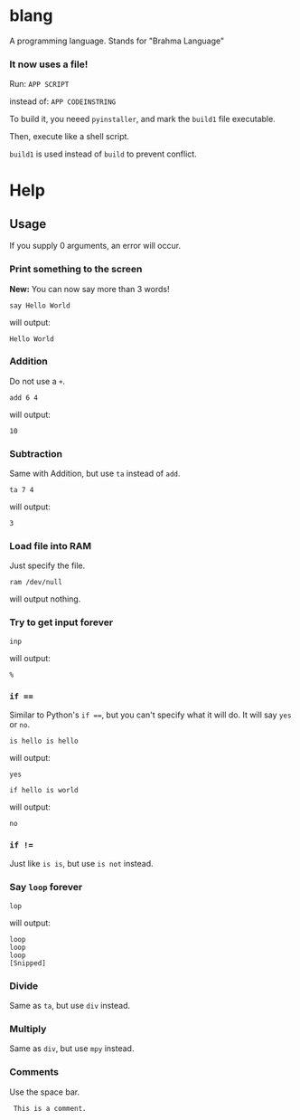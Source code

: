 # blang
A programming language. Stands for "Brahma Language"

### It now uses a file!

Run:
`APP SCRIPT`

instead of:
`APP CODEINSTRING`

To build it, you neeed `pyinstaller`, and mark the `build1` file executable.

Then, execute like a shell script.

`build1` is used instead of `build` to prevent conflict.
# Help
## Usage

If you supply 0 arguments, an error will occur.
### Print something to the screen
__New:__ You can now say more than 3 words!
```
say Hello World
```
will output:
```
Hello World
```
### Addition
Do not use a `+`.
```
add 6 4
```
will output:
```
10
```
### Subtraction
Same with Addition, but use `ta` instead of `add`.
```
ta 7 4
```
will output:
```
3
```
### Load file into RAM
Just specify the file.
```
ram /dev/null
```
will output nothing.
### Try to get input forever
```
inp
```
will output:
```
% 
```
### `if ==`
Similar to Python's `if ==`, but you can't specify what it will do. It will say `yes` or `no`.
```
is hello is hello
```
will output:
```
yes
```
```
if hello is world
```
will output:
```
no
```
### `if !=`
Just like `is is`, but use `is not` instead.
### Say `loop` forever
```
lop
```
will output:
```
loop
loop
loop
[Snipped]
```
### Divide
Same as `ta`, but use `div` instead.
### Multiply
Same as `div`, but use `mpy` instead.
### Comments
Use the space bar.
```
 This is a comment.
```
